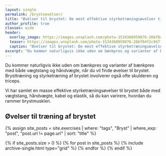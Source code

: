```yaml
---
layout: single
permalink: /brystoevelser/
title: "Øvelser til brystet: De mest effektive styrketræningsøvelser til brystet 🏋"
author_profile: true
classes: wide
header:
  overlay_image: https://images.unsplash.com/photo-1534368959876-26bf04f2c947?ixlib=rb-1.2.1&ixid=eyJhcHBfaWQiOjEyMDd9&auto=format&fit=crop&w=1950&q=80
  teaser: https://images.unsplash.com/photo-1534368959876-26bf04f2c947?ixlib=rb-1.2.1&ixid=eyJhcHBfaWQiOjEyMDd9&auto=format&fit=crop&w=400&q=80
  caption: "Øvelser til brystet: De mest effektive styrketræningsøvelser til brystet"
excerpt: "Du kommer naturligvis ikke uden om bænkpres og varianter af bænkpres med både vægtstang og håndvægte, når du vil finde øvelser til brystet. Brysttræning og styrketræning af brystet involverer også ofte skulderen og triceps."
---
```


Du kommer naturligvis ikke uden om bænkpres og varianter af bænkpres med både vægtstang og håndvægte, når du vil finde øvelser til brystet. Brysttræning og styrketræning af brystet involverer også ofte skulderen og triceps.

Vi har samlet en masse effektive styrketræningsøvelser til brystet både med vægtstang, håndvægte, kabel og elastik, så du kan varirere, hvordan du rammer brystmusklen.

## Øvelser til træning af brystet

{% assign site_posts = site.exercises | where: "tags", "Bryst" | where_exp: "post", "post.url != page.url" | sort: "title" %}

<div class="feature__wrapper">

{% if site_posts.size > 0 %}
  {% for post in site_posts %}
    {% include archive-single.html type="grid" %}
  {% endfor %}
{% endif %}

</div>
